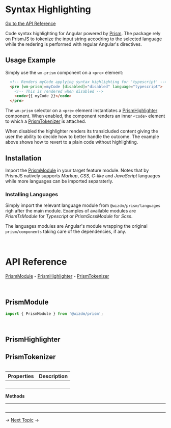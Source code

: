 <!-- toc: reference.json -->

# Syntax Highlighting

[Go to the API Reference](#api-reference)

Code syntax highlighting for Angular powered by [Prism](https://prismjs.com). The package rely on PrismJS to tokenize the input string accodring to the selected language while the redering is performed with regular Angular's directives.

## Usage Example
Simply use the `wm-prism` component on a `<pre>` element:

```html
  <!-- Renders myCode applying syntax highlighting for 'typescript' --> 
  <pre [wm-prism]=myCode [disabled]="disabled" language="typescript">
    <!-- This is rendered when disabled -->
    <code>{{ myCode }}</code>
  </pre>
```
The `wm-prism` selector on a `<pre>` element instantiates a [PrismHighlighter](#prismhighlighter) component. When enabled, the component renders an inner `<code>` element to which a [PrismTokenizer](#prismtokenizer) is attached.

When disabled the highlighter renders its translcluded content giving the user the ability to decide how to better handle the outcome.  The example above shows how to revert to a plain code without highlighting.

## Installation
Import the [PrismModule](#prismmodule) in your target feature module. Notes that by PrismJS natively supports *Markup*, *CSS*, *C-like* and *JavaScript* languages while more languages can be imported separaterly. 

### Installing Languages
Simply import the relevant language module from `@wizdm/prism/languages` righ after the main module. Examples of available modules are *PrismTsModule* for *Typescript* or *PrismScssModule* for *Scss*. 

The languages modules are Angular's module wrapping the original `prism/components` taking care of the dependencies, if any.

&nbsp;

# API Reference
[PrismModule](#emojisupportmodule) - [PrismHighlighter](#prismhighlighter) - [PrismTokenizer](#prismtokenizer)

&nbsp;   

## PrismModule 

```typescript
import { PrismModule } from '@wizdm/prism';
```

&nbsp;  

## PrismHighlighter

## PrismTokenizer

```typescript

```

|**Properties**|**Description**|
|:--|:--|
|` `||

**Methods**

---

```typescript
```

---

->
[Next Topic](docs/toc?go=next) 
->
